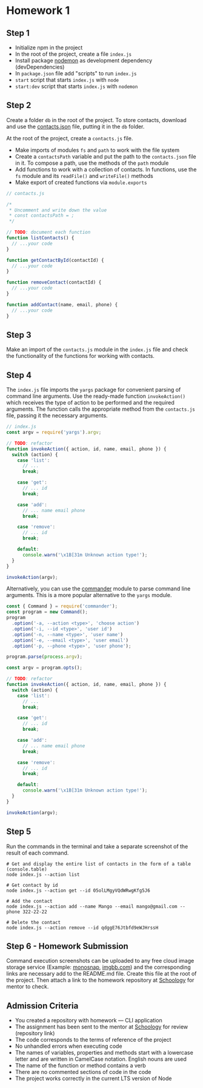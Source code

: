 # Homework 1

## Step 1

- Initialize npm in the project
- In the root of the project, create a file `index.js`
- Install package [nodemon](https://www.npmjs.com/package/nodemon) as
  development dependency (devDependencies)
- In `package.json` file add "scripts" to run `index.js`
- `start` script that starts `index.js` with `node`
- `start:dev` script that starts `index.js` with `nodemon`

## Step 2

Create a folder `db` in the root of the project. To store contacts, download and
use the [contacts.json](./contacts.json) file, putting it in the `db` folder.

At the root of the project, create a `contacts.js` file.

- Make imports of modules `fs` and `path` to work with the file system
- Create a `contactsPath` variable and put the path to the `contacts.json` file
  in it. To compose a path, use the methods of the `path` module
- Add functions to work with a collection of contacts. In functions, use the
  `fs` module and its `readFile()` and `writeFile()` methods
- Make export of created functions via `module.exports`

```js
// contacts.js

/*
 * Uncomment and write down the value
 * const contactsPath = ;
 */

// TODO: document each function
function listContacts() {
  // ...your code
}

function getContactById(contactId) {
  // ...your code
}

function removeContact(contactId) {
  // ...your code
}

function addContact(name, email, phone) {
  // ...your code
}
```

## Step 3

Make an import of the `contacts.js` module in the `index.js` file and check the
functionality of the functions for working with contacts.

## Step 4

The `index.js` file imports the `yargs` package for convenient parsing of
command line arguments. Use the ready-made function `invokeAction()` which
receives the type of action to be performed and the required arguments. The
function calls the appropriate method from the `contacts.js` file, passing it
the necessary arguments.

```js
// index.js
const argv = require('yargs').argv;

// TODO: refactor
function invokeAction({ action, id, name, email, phone }) {
  switch (action) {
    case 'list':
      // ...
      break;

    case 'get':
      // ... id
      break;

    case 'add':
      // ... name email phone
      break;

    case 'remove':
      // ... id
      break;

    default:
      console.warn('\x1B[31m Unknown action type!');
  }
}

invokeAction(argv);
```

Alternatively, you can use the
[commander](https://www.npmjs.com/package/commander) module to parse command
line arguments. This is a more popular alternative to the `yargs` module.

```js
const { Command } = require('commander');
const program = new Command();
program
  .option('-a, --action <type>', 'choose action')
  .option('-i, --id <type>', 'user id')
  .option('-n, --name <type>', 'user name')
  .option('-e, --email <type>', 'user email')
  .option('-p, --phone <type>', 'user phone');

program.parse(process.argv);

const argv = program.opts();

// TODO: refactor
function invokeAction({ action, id, name, email, phone }) {
  switch (action) {
    case 'list':
      // ...
      break;

    case 'get':
      // ... id
      break;

    case 'add':
      // ... name email phone
      break;

    case 'remove':
      // ... id
      break;

    default:
      console.warn('\x1B[31m Unknown action type!');
  }
}

invokeAction(argv);
```

## Step 5

Run the commands in the terminal and take a separate screenshot of the result of
each command.

```shell
# Get and display the entire list of contacts in the form of a table (console.table)
node index.js --action list

# Get contact by id
node index.js --action get --id 05olLMgyVQdWRwgKfg5J6

# Add the contact
node index.js --action add --name Mango --email mango@gmail.com --phone 322-22-22

# Delete the contact
node index.js --action remove --id qdggE76Jtbfd9eWJHrssH
```

## Step 6 - Homework Submission

Command execution screenshots can be uploaded to any free cloud image storage
service (Example: [monosnap](https://monosnap.com/),
[imgbb.com](https://imgbb.com/)) and the corresponding links are necessary add
to the README.md file. Create this file at the root of the project. Then attach
a link to the homework repository at
[Schoology](https://app.schoology.com/login) for mentor to check.

## Admission Criteria

- You created a repository with homework &mdash; CLI application
- The assignment has been sent to the mentor at
  [Schoology](https://app.schoology.com/login) for review (repository link)
- The code corresponds to the terms of reference of the project
- No unhandled errors when executing code
- The names of variables, properties and methods start with a lowercase letter
  and are written in CamelCase notation. English nouns are used
- The name of the function or method contains a verb
- There are no commented sections of code in the code
- The project works correctly in the current LTS version of Node
